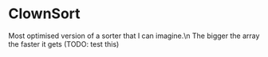 # ClownSort
Most optimised version of a sorter that I can imagine.\n
The bigger the array the faster it gets (TODO: test this)
